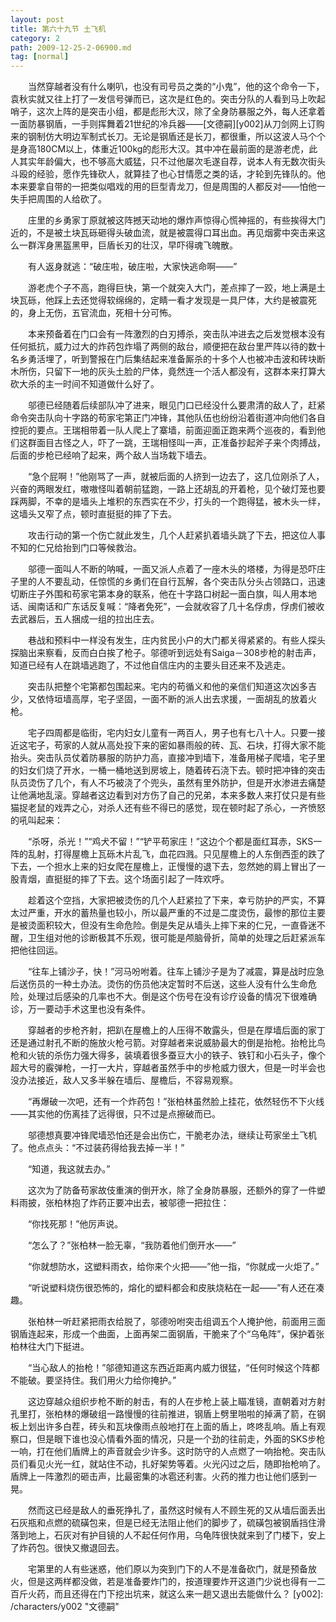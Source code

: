 ```yaml
---
layout: post
title: 第六十九节 土飞机
category: 2
path: 2009-12-25-2-06900.md
tag: [normal]
---
```


　　当然穿越者没有什么喇叭，也没有司号员之类的“小鬼”，他的这个命令一下，袁秋实就又往上打了一发信号弹而已，这次是红色的。突击分队的人看到马上吹起哨子，这次上阵的是突击小组，都是彪形大汉，除了全身防暴服之外，每人还拿着一面防暴钢盾，一手则挥舞着21世纪的冷兵器——[文德嗣][y002]从刀剑网上订购来的钢制仿大明边军制式长刀。无论是钢盾还是长刀，都很重，所以这波人马个个是身高180CM以上，体重近100kg的彪形大汉。其中冲在最前面的是游老虎，此人其实年龄偏大，也不够高大威猛，只不过他屡次毛遂自荐，说本人有无数次街头斗殴的经验，愿作先锋砍人，就算挂了也心甘情愿之类的话，才轮到先锋队的。他本来要拿自带的一把类似唱戏的用的巨型青龙刀，但是周围的人都反对——怕他一失手把周围的人给砍了。

　　庄里的乡勇家丁原就被这阵撼天动地的爆炸声惊得心慌神摇的，有些挨得大门近的，不是被土块瓦砾砸得头破血流，就是被震得口耳出血。再见烟雾中突击来这么一群浑身黑盔黑甲，巨盾长刃的壮汉，早吓得魂飞魄散。

　　有人返身就逃：“破庄啦，破庄啦，大家快逃命啊——”

　　游老虎个子不高，跑得巨快，第一个就突入大门，差点摔了一跤，地上满是土块瓦砾，他踩上去还觉得软绵绵的，定睛一看才发现是一具尸体，大约是被震死的，身上无伤，五官流血，死相十分可怖。

　　本来预备着在门口会有一阵激烈的白刃搏杀，突击队冲进去之后发觉根本没有任何抵抗，威力过大的炸药包炸塌了两侧的敌台，顺便把在敌台里严阵以待的数十名乡勇活埋了，听到警报在门后集结起来准备厮杀的十多个人也被冲击波和砖块断木所伤，只留下一地的灰头土脸的尸体，竟然连一个活人都没有，这群本来打算大砍大杀的主一时间不知道做什么好了。

　　邬德已经随着后续部队冲了进来，眼见门口已经没什么要肃清的敌人了，赶紧命令突击队向十字路的苟家宅第正门冲锋，其他队伍也纷纷沿着街道冲向他们各自控扼的要点。王瑞相带着一队人爬上了寨墙，前面迎面正跑来两个巡夜的，看到他们这群面目古怪之人，吓了一跳，王瑞相怪叫一声，正准备抄起斧子来个肉搏战，后面的步枪已经响了起来，两个敌人当场栽下墙去。

　　“急个屁啊！”他刚骂了一声，就被后面的人挤到一边去了，这几位刚杀了人，兴奋的两眼发红，嗷嗷怪叫着朝前猛跑，一路上还胡乱的开着枪，见个破灯笼也要踩两脚，不幸的是墙头上堆积的东西实在不少，打头的一个跑得猛，被木头一绊，这墙头又窄了点，顿时直挺挺的摔了下去。

　　攻击行动的第一个伤亡就此发生，几个人赶紧扒着墙头跳了下去，把这位人事不知的仁兄给抬到门口等候救治。

　　邬德一面叫人不断的呐喊，一面又派人点着了一座木头的塔楼，为得是恐吓庄子里的人不要乱动，任惊慌的乡勇们在自行瓦解，各个突击队分头占领路口，迅速切断庄子外围和苟家宅第本身的联系，他在十字路口树起一面白旗，叫人用本地话、闽南话和广东话反复喊：“降者免死”，一会就收容了几十名俘虏，俘虏们被收去武器后，五人捆成一组的拉出庄去。

　　巷战和预料中一样没有发生，庄内贫民小户的大门都关得紧紧的。有些人探头探脑出来察看，反而白白挨了枪子。邬德听到远处有Saiga－308步枪的射击声，知道已经有人在跳墙逃跑了，不过他自信庄内的主要头目还来不及逃走。

　　突击队把整个宅第都包围起来。宅内的苟循义和他的亲信们知道这次凶多吉少，又依恃垣墙高厚，宅子坚固，一面不断的派人出去求援，一面胡乱的放着火枪。

　　宅子四周都是临街，宅内妇女儿童有一两百人，男子也有七八十人。只要一接近这宅子，苟家的人就从高处投下来的密如暴雨般的砖、瓦、石块，打得大家不能抬头。突击队员仗着防暴服的防护力高，直接冲到墙下，准备用梯子爬墙，宅子里的妇女们烧了开水，一桶一桶地送到房坡上，随着砖石浇下去。顿时把冲锋的突击队员烫伤了几个，有人不巧被浇了个兜头，虽然有里外防护，但是开水渗进去痛楚让他满地乱滚。穿越者这边看到对方伤了自己的兄弟，本来多数人来打仗只是有些猫捉老鼠的戏弄之心，对杀人还有些不得已的感觉，现在顿时起了杀心，一齐愤怒的吼叫起来：

　　“杀呀，杀光！”“鸡犬不留！”“铲平苟家庄！”这边个个都是面红耳赤，SKS一阵的乱射，打得屋檐上瓦砾木片乱飞，血花四溅。只见屋檐上的人东倒西歪的跌了下去，一个担水上来的妇女爬在屋檐上，正慢慢的退下去，忽然她的肩上冒出了一股青烟，直挺挺的摔了下去。这个场面引起了一阵欢呼。

　　趁着这个空挡，大家把被烫伤的几个人赶紧拉了下来，幸亏防护的严实，不算太过严重，开水的蓄热量也较小，所以最严重的不过是二度烫伤，最惨的那位主要是被烫面积较大，但没有生命危险。倒是失足从墙头上摔下来的仁兄，一直昏迷不醒，卫生组对他的诊断极其不乐观，很可能是颅脑骨折，简单的处理之后赶紧派车把他往回运。

　　“往车上铺沙子，快！”河马吩咐着。往车上铺沙子是为了减震，算是战时应急后送伤员的一种土办法。烫伤的伤员他决定暂时不后送，这些人没有什么生命危险，处理过后感染的几率也不大。倒是这个伤号在没有诊疗设备的情况下很难确诊，万一要动手术这里也没有条件。

　　穿越者的步枪齐射，把趴在屋檐上的人压得不敢露头，但是在厚墙后面的家丁还是通过射孔不断的施放火枪弓箭。对穿越者来说威胁最大的倒是抬枪。抬枪比鸟枪和火铳的杀伤力强大得多，装填着很多蚕豆大小的铁子、铁钉和小石头子，像个超大号的霰弹枪，一打一大片，穿越者虽然手中的步枪威力很大，但是一时半会也没办法接近，敌人又多半躲在墙后、屋檐后，不容易观察。

　　“再爆破一次吧，还有一个炸药包！”张柏林虽然脸上挂花，依然轻伤不下火线——其实他的伤离挂了远得很，只不过是点擦破而已。

　　邬德想真要冲锋爬墙恐怕还是会出伤亡，干脆老办法，继续让苟家坐土飞机了。他点点头：“不过装药得给我去掉一半！”

　　“知道，我这就去办。”

　　这次为了防备苟家故伎重演的倒开水，除了全身防暴服，还额外的穿了一件塑料雨披，张柏林抱了炸药正要冲出去，被邬德一把拉住：

　　“你找死那！”他厉声说。

　　“怎么了？”张柏林一脸无辜，“我防着他们倒开水——”

　　“你就想防水，这塑料雨衣，给你来个火把——”他一指，“你就成一火炬了。”

　　“听说塑料烧伤很恐怖的，熔化的塑料都会和皮肤烧粘在一起——”有人还在凑趣。

　　张柏林一听赶紧把雨衣给脱了，邬德吩咐突击组调五个人掩护他，前面用三面钢盾连起来，形成一个曲面，上面再架二面钢盾，干脆来了个“乌龟阵”，保护着张柏林往大门下挺进。

　　“当心敌人的抬枪！”邬德知道这东西近距离内威力很猛，“任何时候这个阵都不能破。要坚持住。我们用火力给你掩护。”

　　这边穿越众组织步枪不断的射击，有的人在步枪上装上瞄准镜，直朝着对方射孔里打，张柏林的爆破组一路慢慢的往前推进，钢盾上劈里啪啦的掉满了箭，在钢板上划出许多白茬，砖头和瓦块像雨点般地打在上面的盾上，咚咚乱响。盾上有观察口，但是眼下谁也没心情看外面的情况，只是一个劲的往前走，外面的SKS步枪一响，打在他们盾牌上的声音就会少许多。这时防守的人点燃了一响抬枪。突击队员们看见火光一红，就站住不动，扎好架势等着。火光闪过之后，随即抬枪响了。盾牌上一阵激烈的砸击声，比最密集的冰雹还利害。火药的推力也让他们感到一晃。

　　然而这已经是敌人的垂死挣扎了，虽然这时候有人不顾生死的又从墙后面丢出石灰瓶和点燃的硫磺包来，但是已经无法阻止他们的脚步了，硫磺包被钢盾挡住滑落到地上，石灰对有护目镜的人不起任何作用，乌龟阵很快就来到了门楼下，安上了炸药包。很快又撤退回去。

　　宅第里的人有些迷惑，他们原以为突到门下的人不是准备砍门，就是预备放火，但是这两样都没做，若是准备要炸门的，按道理要炸开这道门少说也得有一二百斤火药，而且还得在门下挖出坑来，就这么来一趟又退出去能做什么？
[y002]: /characters/y002 "文德嗣"
